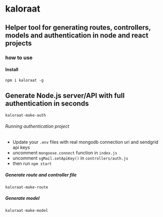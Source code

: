 # kaloraat

## Helper tool for generating routes, controllers, models and authentication in node and react projects

### how to use

#### Install

`npm i kaloraat -g`

## Generate Node.js server/API with full authentication in seconds

`kaloraat-make-auth`

###### Running authentication project

- Update your `.env` files with real mongodb connection uri and sendgrid api keys
- uncomment `mongoose.connect` function in `index.js`
- uncomment `sgMail.setApiKey()` in `controllers/auth.js`
- then run `npm start`

##### Generate route and controller file

`kaloraat-make-route`

##### Generate model

`kaloraat-make-model`
